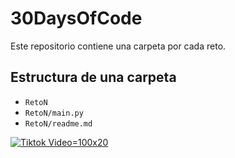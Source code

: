 # 30DaysOfCode 

Este repositorio contiene una carpeta por cada reto. 

## Estructura de una carpeta
- `RetoN` 
- `RetoN/main.py`
- `RetoN/readme.md `

[![Tiktok Video](https://res.cloudinary.com/marcomontalbano/image/upload/v1664255112/video_to_markdown/images/tiktok--7147353615311637765-c05b58ac6eb4c4700831b2b3070cd403.jpg)=100x20](https://www.tiktok.com/@steveeeeess/video/7147353615311637765?is_copy_url=1&is_from_webapp=v1 "prueba")
